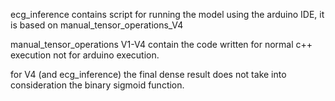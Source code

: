 ecg_inference contains script for running the model using the arduino IDE, it is based on manual_tensor_operations_V4

manual_tensor_operations V1-V4 contain the code written for normal c++ execution not for arduino execution. 

for V4 (and ecg_inference) the final dense result does not take into consideration the binary sigmoid function.
